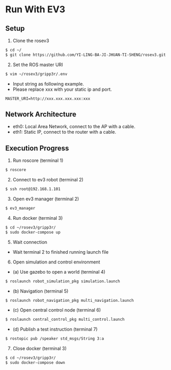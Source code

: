# Run With EV3

## Setup

1. Clone the rosev3

```bash
$ cd ~/
$ git clone https://github.com/YI-LING-BA-JI-JHUAN-TI-SHENG/rosev3.git
```

2. Set the ROS master URI

```bash
$ vim ~/rosev3/gripp3r/.env
```

+ Input string as following example.
+ Please replace xxx with your static ip and port.

```
MASTER_URI=http://xxx.xxx.xxx.xxx:xxx
```

## Network Architecture

+ eth0: Local Area Network, connect to the AP with a cable.
+ eth1: Static IP, connect to the router with a cable.

## Execution Progress

1. Run roscore (terminal 1)

```bash
$ roscore
```

2. Connect to ev3 robot (terminal 2)

```bash
$ ssh root@192.168.1.101
```

3. Open ev3 manager (terminal 2)

```bash
$ ev3_manager
```

4. Run docker (terminal 3)

```bash
$ cd ~/rosev3/gripp3r/
$ sudo docker-compose up
```

5. Wait connection

+ Wait terminal 2 to finished running launch file

6. Open simulation and control environment

  + (a) Use gazebo to open a world (terminal 4)

```bash
$ roslaunch robot_simulation_pkg simulation.launch
```

  + (b) Navigation (terminal 5)

```bash
$ roslaunch robot_navigation_pkg multi_navigation.launch
```

  + (c) Open central control node (terminal 6)

```bash
$ roslaunch central_control_pkg multi_control.launch
```

  + (d) Publish a test instruction (terminal 7)

```bash
$ rostopic pub /speaker std_msgs/String 3:a
```

7. Close docker (terminal 3)

```bash
$ cd ~/rosev3/gripp3r/
$ sudo docker-compose down
```
